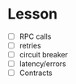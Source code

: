 # Lesson 

- [ ] RPC calls
- [ ] retries
- [ ] circuit breaker
- [ ] latency/errors
- [ ] Contracts 